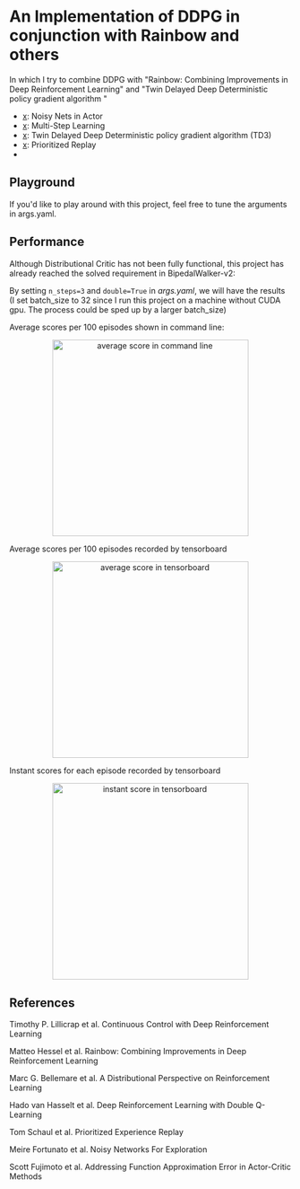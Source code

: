 # An Implementation of DDPG in conjunction with Rainbow and others

In which I try to combine DDPG with "Rainbow: Combining Improvements in Deep Reinforcement Learning" and "Twin Delayed Deep Deterministic policy gradient algorithm "

- [x]: Noisy Nets in Actor
- [x]: Multi-Step Learning
- [x]: Twin Delayed Deep Deterministic policy gradient algorithm (TD3)
- [x]: Prioritized Replay
- [x]: Apex

## Playground

If you'd like to play around with this project, feel free to tune the arguments in args.yaml.

## Performance

Although Distributional Critic has not been fully functional, this project has already reached the solved requirement in BipedalWalker-v2:

By setting `n_steps=3` and `double=True` in *args.yaml*, we will have the results (I set batch_size to 32 since I run this project on a machine without CUDA gpu. The process could be sped up by a larger batch_size)

Average scores per 100 episodes shown in command line:
<p align="center">
<img src="/results/1.png" alt="average score in command line" height="350">
</p>

Average scores per 100 episodes recorded by tensorboard
<p align="center">
<img src="/results/2.png" alt="average score in tensorboard" height="350">
</p>

Instant scores for each episode recorded by tensorboard
<p align="center">
<img src="/results/3.png" alt="instant score in tensorboard" height="350">
</p>

## References

Timothy P. Lillicrap et al. Continuous Control with Deep Reinforcement Learning

Matteo Hessel et al. Rainbow: Combining Improvements in Deep Reinforcement Learning

Marc G. Bellemare et al. A Distributional Perspective on Reinforcement Learning

Hado van Hasselt et al. Deep Reinforcement Learning with Double Q-Learning

Tom Schaul et al. Prioritized Experience Replay

Meire Fortunato et al. Noisy Networks For Exploration

Scott Fujimoto et al. Addressing Function Approximation Error in Actor-Critic Methods